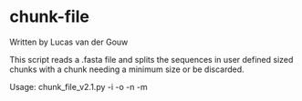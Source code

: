 # chunk-file
Written by Lucas van der Gouw

This script reads a .fasta file and splits the sequences in user defined sized chunks with a chunk needing a minimum size or be discarded.

Usage: chunk_file_v2.1.py -i <inputfile> -o <outputfile> -n <number> -m <minimum>
  
  
